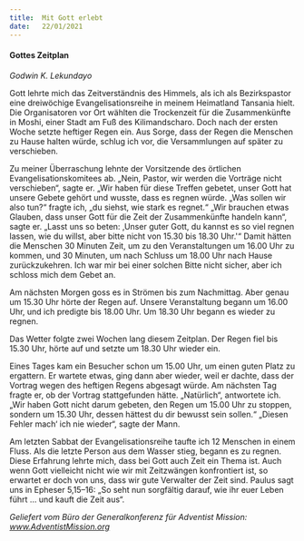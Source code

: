 ```yaml
---
title:  Mit Gott erlebt
date:   22/01/2021
---
```


#### Gottes Zeitplan

_Godwin K. Lekundayo_

Gott lehrte mich das Zeitverständnis des Himmels, als ich als Bezirkspastor eine dreiwöchige Evangelisationsreihe in meinem Heimatland Tansania hielt. Die Organisatoren vor Ort wählten die Trockenzeit für die Zusammenkünfte in Moshi, einer Stadt am Fuß des Kilimandscharo. Doch nach der ersten Woche setzte heftiger Regen ein. Aus Sorge, dass der Regen die Menschen zu Hause halten würde, schlug ich vor, die Versammlungen auf später zu verschieben.

Zu meiner Überraschung lehnte der Vorsitzende des örtlichen Evangelisationskomitees ab. „Nein, Pastor, wir werden die Vorträge nicht verschieben“, sagte er. „Wir haben für diese Treffen gebetet, unser Gott hat unsere Gebete gehört und wusste, dass es regnen würde. „Was sollen wir also tun?“ fragte ich, „du siehst, wie stark es regnet.“ „Wir brauchen etwas Glauben, dass unser Gott für die Zeit der Zusammenkünfte handeln kann“, sagte er. „Lasst uns so beten: ‚Unser guter Gott, du kannst es so viel regnen lassen, wie du willst, aber bitte nicht von 15.30 bis 18.30 Uhr.'“ Damit hätten die Menschen 30 Minuten Zeit, um zu den Veranstaltungen um 16.00 Uhr zu kommen, und 30 Minuten, um nach Schluss um 18.00 Uhr nach Hause zurückzukehren. Ich war mir bei einer solchen Bitte nicht sicher, aber ich schloss mich dem Gebet an.

Am nächsten Morgen goss es in Strömen bis zum Nachmittag. Aber genau um 15.30 Uhr hörte der Regen auf. Unsere Veranstaltung begann um 16.00 Uhr, und ich predigte bis 18.00 Uhr. Um 18.30 Uhr begann es wieder zu regnen.

Das Wetter folgte zwei Wochen lang diesem Zeitplan. Der Regen fiel bis 15.30 Uhr, hörte auf und setzte um 18.30 Uhr wieder ein.

Eines Tages kam ein Besucher schon um 15.00 Uhr, um einen guten Platz zu ergattern. Er wartete etwas, ging dann aber wieder, weil er dachte, dass der Vortrag wegen des heftigen Regens abgesagt würde. Am nächsten Tag fragte er, ob der Vortrag stattgefunden hätte. „Natürlich“, antwortete ich. „Wir haben Gott nicht darum gebeten, den Regen um 15.00 Uhr zu stoppen, sondern um 15.30 Uhr, dessen hättest du dir bewusst sein sollen.“ „Diesen Fehler mach‘ ich nie wieder“, sagte der Mann.

Am letzten Sabbat der Evangelisationsreihe taufte ich 12 Menschen in einem Fluss. Als die letzte Person aus dem Wasser stieg, begann es zu regnen. Diese Erfahrung lehrte mich, dass bei Gott auch Zeit ein Thema ist. Auch wenn Gott vielleicht nicht wie wir mit Zeitzwängen konfrontiert ist, so erwartet er doch von uns, dass wir gute Verwalter der Zeit sind. Paulus sagt uns in Epheser 5,15–16: „So seht nun sorgfältig darauf, wie ihr euer Leben führt … und kauft die Zeit aus“.

_Geliefert vom Büro der Generalkonferenz für Adventist Mission: www.AdventistMission.org_